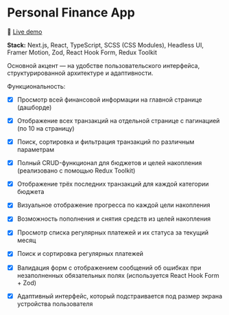 # Personal Finance App

🚀 [Live demo](https://belousmind.github.io/personal-finance-app)

**Stack:** Next.js, React, TypeScript, SCSS (CSS Modules), Headless UI, Framer Motion, Zod, React Hook Form, Redux Toolkit

Основной акцент — на удобстве пользовательского интерфейса, структурированной архитектуре и адаптивности.

Функциональность:
- [x] Просмотр всей финансовой информации на главной странице (дашборде)
- [x] Отображение всех транзакций на отдельной странице с пагинацией (по 10 на страницу)
- [x] Поиск, сортировка и фильтрация транзакций по различным параметрам
- [x] Полный CRUD-функционал для бюджетов и целей накопления (реализовано с помощью Redux Toolkit)
- [x] Отображение трёх последних транзакций для каждой категории бюджета
- [x] Визуальное отображение прогресса по каждой цели накопления
- [x] Возможность пополнения и снятия средств из целей накопления
- [x] Просмотр списка регулярных платежей и их статуса за текущий месяц
- [x] Поиск и сортировка регулярных платежей
- [x] Валидация форм с отображением сообщений об ошибках при незаполненных обязательных полях (используется React Hook Form + Zod)
- [x] Адаптивный интерфейс, который подстраивается под размер экрана устройства пользователя

